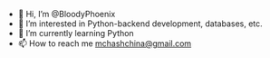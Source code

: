 - 👋 Hi, I’m @BloodyPhoenix
- 👀 I’m interested in Python-backend development, databases, etc.
- 🌱 I’m currently learning Python 
- 📫 How to reach me mchashchina@gmail.com

<!---
BloodyPhoenix/BloodyPhoenix is a ✨ special ✨ repository because its `README.md` (this file) appears on your GitHub profile.
You can click the Preview link to take a look at your changes.
--->
